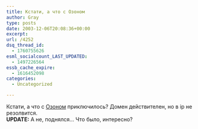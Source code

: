 ```yaml
---
title: Кстати, а что с Озоном
author: Gray
type: posts
date: 2003-12-06T20:08:36+00:00
excerpt:
url: /4252
dsq_thread_id:
  - 1760755626
esml_socialcount_LAST_UPDATED:
  - 1497226564
essb_cache_expire:
  - 1616452098
categories:
  - Uncategorized

---
```








Кстати, а что с <a href="http://ozon.ru" target="_blank">Озоном</a> приключилось? Домен действителен, но в ip не резолвится.  
**UPDATE:** А не, поднялся&#8230; Что было, интересно?